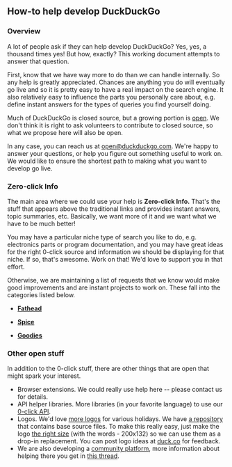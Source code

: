 ## How-to help develop DuckDuckGo

### Overview 

A lot of people ask if they can help develop DuckDuckGo? Yes, yes, a thousand times yes! But how, exactly?  This working document attempts to answer that question.

First, know that we have way more to do than we can handle internally. So any help is greatly appreciated. Chances are anything you do will eventually go live and so it is pretty easy to have a real impact on the search engine. It also relatively easy to influence the parts you personally care about, e.g. define instant answers for the types of queries you find yourself doing.

Much of DuckDuckGo is closed source, but a growing portion is [open](http://github.com/duckduckgo). We don't think it is right to ask volunteers to contribute to closed source, so what we propose here will also be open.

In any case, you can reach us at open@duckduckgo.com. We're happy to answer your questions, or help you figure out something useful to work on. We would like to ensure the shortest path to making what you want to develop go live.


### Zero-click Info

The main area where we could use your help is **Zero-click Info.** That's the stuff that appears above the traditional links and provides instant answers, topic summaries, etc. Basically, we want more of it and we want what we have to be much better!

You may have a particular niche type of search you like to do, e.g. electronics parts or program documentation, and you may have great ideas for the right 0-click source and information we should be displaying for that niche. If so, that's awesome. Work on that! We'd love to support you in that effort.

Otherwise, we are maintaining a list of requests that we know would make good improvements and are instant projects to work on. These fall into the categories listed below.

* **[Fathead](https://github.com/duckduckgo/duckduckgo/wiki/Fathead)**

* **[Spice](https://github.com/duckduckgo/duckduckgo/wiki/Spice)**

* **[Goodies](https://github.com/duckduckgo/duckduckgo/wiki/Goodies)**


### Other open stuff

In addition to the 0-click stuff, there are other things that are open that might spark your interest.

 * Browser extensions. We could really use help here -- please contact us for details.
 * API helper libraries. More libraries (in your favorite language) to use our [0-click API](http://api.duckduckgo.com/).
 * Logos. We'd love [more logos](http://duckduckgo.com/logos.html) for various holidays. We have [a repository](https://github.com/duckduckgo/logos) that contains base source files. To make this really easy, just make the logo [the right size](http://duckduckgo.com/nduck.v104.png) (with the words - 200x132) so we can use them as a drop-in replacement. You can post logo ideas at [duck.co](https://duck.co/) for feedback.
 * We are also developing a [community platform](http://github.com/duckduckgo/community-platform), more information about helping there you get in [this thread](https://duck.co/topic/duckduckgo-community-and-42).
